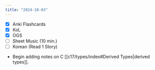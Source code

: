 ```yaml
---
title: "2024-10-03"
---
```


- [x] Anki Flashcards
- [x] KoL
- [x] OGS
- [ ] Sheet Music (10 min.)
- [ ] Korean (Read 1 Story)

* Begin adding notes on C [[c17/types/index#Derived Types|derived types]].
